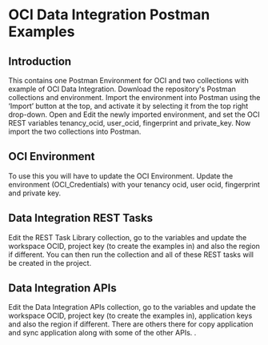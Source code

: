 <h1>OCI Data Integration Postman Examples</h1>
<h2>Introduction</h2>
This contains one Postman Environment for OCI and two collections with example of OCI Data Integration. 
Download the repository's Postman collections and environment.
Import the environment into Postman using the ‘Import’ button at the top, and activate it by selecting it from the top right drop-down.
Open and Edit the newly imported environment, and set the OCI REST variables tenancy_ocid, user_ocid, fingerprint and private_key.
Now import the two collections into Postman.


<h2>OCI Environment</h2>
To use this you will have to update the OCI Environment.
Update the environment (OCI_Credentials) with your tenancy ocid, user ocid, fingerprint and private key.


<h2>Data Integration REST Tasks</h2>
Edit the REST Task Library collection, go to the variables and update the workspace OCID, project key (to create the examples in) and also the region if different.
You can then run the collection and all of these REST tasks will be created in the project.

<h2>Data Integration APIs</h2>
Edit the Data Integration APIs collection, go to the variables and update the workspace OCID, project key (to create the examples in), application keys and also the region if different. There are others there for copy application and sync application along with some of the other APIs.
.
